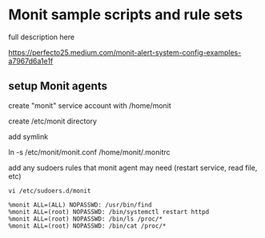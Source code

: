 # Monit sample scripts and rule sets

full description here

https://perfecto25.medium.com/monit-alert-system-config-examples-a7967d6a1e1f


## setup Monit agents

create "monit" service account with /home/monit

create /etc/monit directory

add symlink

ln -s /etc/monit/monit.conf /home/monit/.monitrc

add any sudoers rules that monit agent may need (restart service, read file, etc)


    vi /etc/sudoers.d/monit

    %monit ALL=(ALL) NOPASSWD: /usr/bin/find
    %monit ALL=(root) NOPASSWD: /bin/systemctl restart httpd
    %monit ALL=(root) NOPASSWD: /bin/ls /proc/*
    %monit ALL=(root) NOPASSWD: /bin/cat /proc/*

